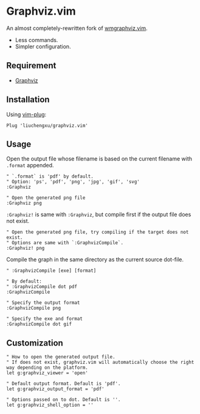 # Graphviz.vim

An almost completely-rewritten fork of [wmgraphviz.vim](https://github.com/wannesm/wmgraphviz.vim).

- Less commands.
- Simpler configuration.

## Requirement

- [Graphviz](http://www.graphviz.org/)

## Installation

Using [vim-plug](https://github.com/junegunn/vim-plug):

```vim
Plug 'liuchengxu/graphviz.vim'
```

## Usage

Open the output file whose filename is based on the current filename with `.format` appended.

```vim
" `.format` is 'pdf' by default.
" Option: 'ps', 'pdf', 'png', 'jpg', 'gif', 'svg'
:Graphviz

" Open the generated png file
:Graphviz png
```

`:Graphviz!` is same with `:Graphviz`, but compile first if the output file does not exist.

```vim
" Open the generated png file, try compiling if the target does not exist.
" Options are same with `:GraphvizCompile`.
:Graphviz! png
```

Compile the graph in the same directory as the current source dot-file.

```vim
" :GraphvizCompile [exe] [format]

" By default:
" :GraphvizCompile dot pdf
:GraphvizCompile

" Specify the output format
:GraphvizCompile png

" Specify the exe and format
:GraphvizCompile dot gif
```

## Customization

```vim
" How to open the generated output file.
" If does not exist, graphviz.vim will automatically choose the right way depending on the platform.
let g:graphviz_viewer = 'open'

" Default output format. Default is 'pdf'.
let g:graphviz_output_format = 'pdf'

" Options passed on to dot. Default is ''.
let g:graphviz_shell_option = ''
```
